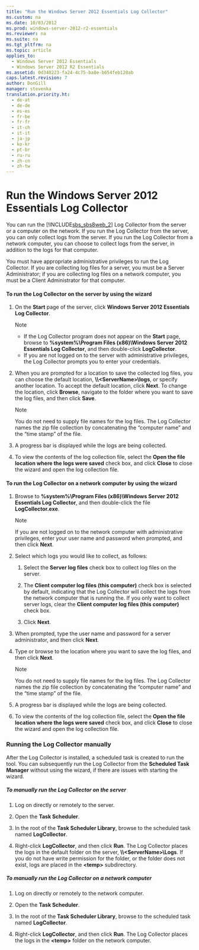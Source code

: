 ```yaml
---
title: "Run the Windows Server 2012 Essentials Log Collector"
ms.custom: na
ms.date: 10/03/2012
ms.prod: windows-server-2012-r2-essentials
ms.reviewer: na
ms.suite: na
ms.tgt_pltfrm: na
ms.topic: article
applies_to: 
  - Windows Server 2012 Essentials
  - Windows Server 2012 R2 Essentials
ms.assetid: 0d340223-fa24-4c75-ba8e-b654feb120ab
caps.latest.revision: 7
author: DonGill
manager: stevenka
translation.priority.ht: 
  - de-at
  - de-de
  - es-es
  - fr-be
  - fr-fr
  - it-ch
  - it-it
  - ja-jp
  - ko-kr
  - pt-br
  - ru-ru
  - zh-cn
  - zh-tw
---
```

# Run the Windows Server 2012 Essentials Log Collector
You can run the [!INCLUDE[sbs_sbs8web_2](../install/includes/sbs_sbs8web_2_md.md)] Log Collector from the server or a computer on the network. If you run the Log Collector from the server, you can only collect logs from the server. If you run the Log Collector from a network computer, you can choose to collect logs from the server, in addition to the logs for that computer.  
  
 You must have appropriate administrative privileges to run the Log Collector. If you are collecting log files for a server, you must be a Server Administrator; if you are collecting log files on a network computer, you must be a Client Administrator for that computer.  
  
#### To run the Log Collector on the server by using the wizard  
  
1.  On the **Start** page of the server, click **Windows Server 2012 Essentials Log Collector**.  
  
    > [!NOTE]
    >  -   If the Log Collector program does not appear on the **Start** page, browse to **%system%\Program Files (x86)\Windows Server 2012 Essentials Log Collector**, and then double-click **LogCollector**.  
    > -   If you are not logged on to the server with administrative privileges, the Log Collector prompts you to enter your credentials.  
  
2.  When you are prompted for a location to save the collected log files, you can choose the default location, **\\\\<ServerName\>\logs**, or specify another location. To accept the default location, click **Next**. To change the location, click **Browse**, navigate to the folder where you want to save the log files, and then click **Save**.  
  
    > [!NOTE]
    >  You do not need to supply file names for the log files. The Log Collector names the zip file collection by concatenating the “computer name” and the “time stamp” of the file.  
  
3.  A progress bar is displayed while the logs are being collected.  
  
4.  To view the contents of the log collection file, select the **Open the file location where the logs were saved** check box, and click **Close** to close the wizard and open the log collection file.  
  
#### To run the Log Collector on a network computer by using the wizard  
  
1.  Browse to **%system%\Program Files (x86)\Windows Server 2012 Essentials Log Collector**, and then double-click the file **LogCollector.exe**.  
  
    > [!NOTE]
    >  If you are not logged on to the network computer with administrative privileges, enter your user name and password when prompted, and then click **Next**.  
  
2.  Select which logs you would like to collect, as follows:  
  
    1.  Select the **Server log files** check box to collect log files on the server.  
  
    2.  The **Client computer log files (this computer)** check box is selected by default, indicating that the Log Collector will collect the logs from the network computer that is running the. If you only want to collect server logs, clear the **Client computer log files (this computer)** check box.  
  
    3.  Click **Next**.  
  
3.  When prompted, type the user name and password for a server administrator, and then click **Next**.  
  
4.  Type or browse to the location where you want to save the log files, and then click **Next**.  
  
    > [!NOTE]
    >  You do not need to supply file names for the log files. The Log Collector names the zip file collection by concatenating the “computer name” and the “time stamp” of the file.  
  
5.  A progress bar is displayed while the logs are being collected.  
  
6.  To view the contents of the log collection file, select the **Open the file location where the logs were saved** check box, and click **Close** to close the wizard and open the log collection file.  
  
### Running the Log Collector manually  
 After the Log Collector is installed, a scheduled task is created to run the tool. You can subsequently run the Log Collector from the **Scheduled Task Manager** without using the wizard, if there are issues with starting the wizard.  
  
##### To manually run the Log Collector on the server  
  
1.  Log on directly or remotely to the server.  
  
2.  Open the **Task Scheduler**.  
  
3.  In the root of the **Task Scheduler Library**, browse to the scheduled task named **LogCollector**.  
  
4.  Right-click **LogCollector**, and then click **Run**. The Log Collector places the logs in the default folder on the server, **\\\\<ServerName\>\Logs**. If you do not have write permission for the folder, or the folder does not exist, logs are placed in the **<temp\>** subdirectory.  
  
##### To manually run the Log Collector on a network computer  
  
1.  Log on directly or remotely to the network computer.  
  
2.  Open the **Task Scheduler**.  
  
3.  In the root of the **Task Scheduler Library**, browse to the scheduled task named **LogCollector**.  
  
4.  Right-click **LogCollector**, and then click **Run**. The Log Collector places the logs in the **<temp\>** folder on the network computer.